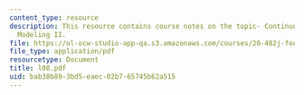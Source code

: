 ```yaml
---
content_type: resource
description: This resource contains course notes on the topic- Continuum Electrostatic
  Modeling II.
file: https://ol-ocw-studio-app-qa.s3.amazonaws.com/courses/20-482j-foundations-of-algorithms-and-computational-techniques-in-systems-biology-spring-2006/bab38b893bd5eaec02b765745b62a515_l08.pdf
file_type: application/pdf
resourcetype: Document
title: l08.pdf
uid: bab38b89-3bd5-eaec-02b7-65745b62a515
---
```


